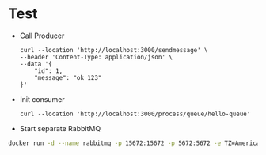 # Test

- Call Producer

    ```text
    curl --location 'http://localhost:3000/sendmessage' \
    --header 'Content-Type: application/json' \
    --data '{
        "id": 1, 
        "message": "ok 123"
    }'
    ```

- Init consumer

    ```text
    curl --location 'http://localhost:3000/process/queue/hello-queue'
    ```

- Start separate RabbitMQ

```bash
docker run -d --name rabbitmq -p 15672:15672 -p 5672:5672 -e TZ=America/Fortaleza -e RABBITMQ_DEFAULT_USER=admin -e RABBITMQ_DEFAULT_PASS=admin rabbitmq:3.12-management-alpine
```

